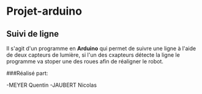Projet-arduino  
=
Suivi de ligne
-



Il s'agit d'un programme en **Arduino** qui permet de suivre une ligne à l'aide de deux capteurs de lumière, si l'un des cxapteurs détecte la ligne le programme va stoper une des roues afin de réaligner le robot.

###Réalisé part:

-MEYER Quentin
-JAUBERT Nicolas

